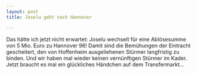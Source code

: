 ```yaml
---
layout: post
title: Joselu geht nach Hannover

---
```


Das hätte ich jetzt nicht erwartet: Joselu wechselt für eine Ablösesumme von 5 Mio. Euro zu Hannover 96! Damit sind die Bemühungen der Eintracht gescheitert, den von Hoffenheim ausgeliehenen Stürmer langfristig zu binden. Und wir haben mal wieder keinen vernünftigen Stürmer im Kader. Jetzt braucht es mal ein glückliches Händchen auf dem Transfermarkt...


